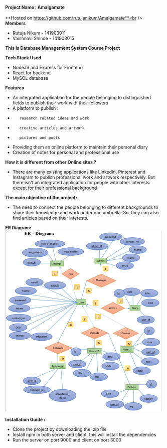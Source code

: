 **Project Name : Amalgamate**<br />
<br />
**Hosted on https://github.com/rutujanikum/Amalgamate**<br />
<br />
**Members**<br />
*    Rutuja Nikum - 141903011<br />
*    Vaishnavi Shinde - 141903015<br />

 **This is Database Management System Course Project**<br />

**Tech Stack Used**<br />
*    NodeJS and Express for Frontend<br />
*    React for backend<br />
*    MySQL database<br />

**Features**<br />
-    An integrated application for the people belonging to distinguished fields to publish their work with their followers
-    A platform to publish :
  -        research related ideas and work
  -        creative articles and artwork
  -        pictures and posts 
-    Providing them an online platform to maintain their personal diary<br />
-    Creation of notes for personal and professional use<br />
      
**How it is different from other Online sites ?**<br />
-    There are many existing applications like LinkedIn, Pinterest and Instagram to publish professional work and artwork respectively. But there isn't an integrated application for people with other interests except for their professional background<br />

**The main objective of the project:**<br />  
-    The need to connect the people belonging to different backgrounds to share their knowledge and work under one umbrella. So, they can also find articles based on their interests.<br />

**ER Diagram:**<br />
![Image of er diagram](https://github.com/rutujanikum/Amalgamate/blob/main/er.png)
<br />

**Installation Guide :**<br />
- Clone the project by  downloading the .zip file
- Install npm in both server and client, this will install the dependencies
- Run the server on port 9000 and client on port 3000 


